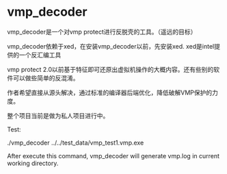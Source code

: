 # vmp_decoder


vmp_decoder是一个对vmp protect进行反脱壳的工具。（遥远的目标）

vmp_decoder依赖于xed，在安装vmp_decoder以前，先安装xed. xed是intel提供的一个反汇编工具

vmp protect 2.0以前基于特征即可还原出虚拟机操作的大概内容。还有些别的软件可以做些简单的反混淆。

作者希望直接从源头解决，通过标准的编译器后端优化，降低破解VMP保护的力度。

整个项目当前是做为私人项目进行中。


Test:

./vmp_decoder ../../test_data/vmp_test1.vmp.exe

After execute this command, vmp_decoder will generate vmp.log in current working directory.
